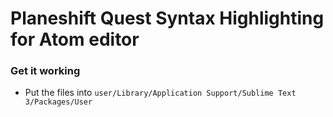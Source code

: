# Planeshift Quest Syntax Highlighting for Atom editor

### Get it working

- Put the files into `user/Library/Application Support/Sublime Text 3/Packages/User`
